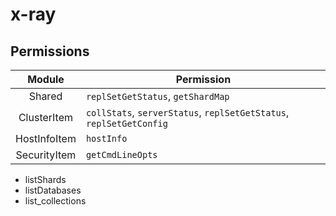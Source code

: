 # x-ray

## Permissions
|    Module    |                             Permission                              |
| :----------: | ------------------------------------------------------------------- |
|    Shared    | `replSetGetStatus`, `getShardMap`                                   |
| ClusterItem  | `collStats`, `serverStatus`, `replSetGetStatus`, `replSetGetConfig` |
| HostInfoItem | `hostInfo`                                                          |
| SecurityItem | `getCmdLineOpts`                                                    |

- listShards
- listDatabases
- list_collections
